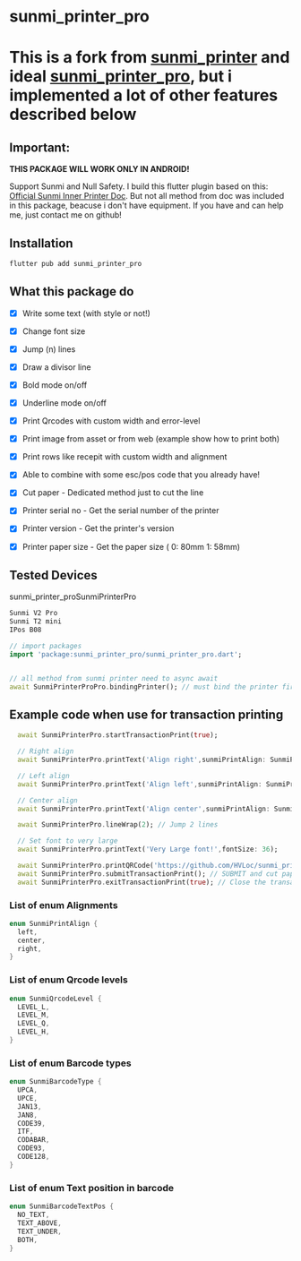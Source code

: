 # sunmi_printer_pro

# This is a fork from [sunmi_printer](https://pub.dev/packages/sunmi_printer) and ideal [sunmi_printer_pro](https://pub.dev/packages/sunmi_printer_pro), but i implemented a lot of other features described below

## Important: 
  **THIS PACKAGE WILL WORK ONLY IN ANDROID!**

Support Sunmi and Null Safety.
I build this flutter plugin based on this:
[Official Sunmi Inner Printer Doc](http://sunmi-ota.oss-cn-hangzhou.aliyuncs.com/DOC/resource/re_cn/SunmiPrinterPro%E5%BC%80%E5%8F%91%E8%80%85%E6%96%87%E6%A1%A31.1.191128.pdf). But not all method from doc was included in this package, beacuse i don't have equipment. If you have and can help me, just contact me on github!

## Installation  

```bash
flutter pub add sunmi_printer_pro
```

## What this package do
- [x] Write some text (with style or not!)
- [x] Change font size
- [x] Jump (n) lines
- [x] Draw a divisor line
- [x] Bold mode on/off
- [x] Underline mode on/off
- [x] Print Qrcodes with custom width and error-level
- [x] Print image from asset or from web (example show how to print both)
- [x] Print rows like recepit with custom width and alignment
- [x] Able to combine with some esc/pos code that you already have!
- [x] Cut paper - Dedicated method just to cut the line
- [x] Printer serial no - Get the serial number of the printer
- [x] Printer version - Get the printer's version
- [x] Printer paper size - Get the paper size ( 0: 80mm 1: 58mm)


## Tested Devices
sunmi_printer_proSunmiPrinterPro
```bash
Sunmi V2 Pro 
Sunmi T2 mini
IPos B08
```



```dart
// import packages
import 'package:sunmi_printer_pro/sunmi_printer_pro.dart';


// all method from sunmi printer need to async await
await SunmiPrinterProPro.bindingPrinter(); // must bind the printer first. for more exmaple.. pls refer to example tab.

```
## Example code when use for transaction printing

```dart
  await SunmiPrinterPro.startTransactionPrint(true);

  // Right align
  await SunmiPrinterPro.printText('Align right',sunmiPrintAlign: SunmiPrintAlign.right);

  // Left align
  await SunmiPrinterPro.printText('Align left',sunmiPrintAlign: SunmiPrintAlign.left);

  // Center align
  await SunmiPrinterPro.printText('Align center',sunmiPrintAlign: SunmiPrintAlign.center,);

  await SunmiPrinterPro.lineWrap(2); // Jump 2 lines

  // Set font to very large
  await SunmiPrinterPro.printText('Very Large font!',fontSize: 36);

  await SunmiPrinterPro.printQRCode('https://github.com/HVLoc/sunmi_printer_pro'); // PRINT A QRCODE
  await SunmiPrinterPro.submitTransactionPrint(); // SUBMIT and cut paper
  await SunmiPrinterPro.exitTransactionPrint(true); // Close the transaction

```



### List of enum Alignments
```dart
enum SunmiPrintAlign {
  left,
  center,
  right,
}
```

### List of enum Qrcode levels
```dart
enum SunmiQrcodeLevel {
  LEVEL_L,
  LEVEL_M,
  LEVEL_Q,
  LEVEL_H,
}
```

### List of enum Barcode types
```dart
enum SunmiBarcodeType {
  UPCA,
  UPCE,
  JAN13,
  JAN8,
  CODE39,
  ITF,
  CODABAR,
  CODE93,
  CODE128,
}
```


### List of enum Text position in barcode
```dart
enum SunmiBarcodeTextPos {
  NO_TEXT,
  TEXT_ABOVE,
  TEXT_UNDER,
  BOTH,
}
```
